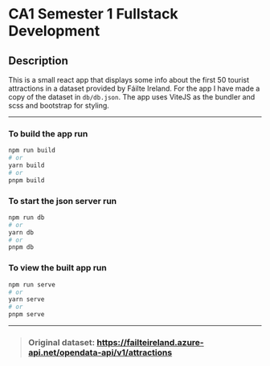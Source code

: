 
# CA1 Semester 1 Fullstack Development

## Description

This is a small react app that displays some info about the first 50 tourist attractions in a dataset provided by Fáilte Ireland.
For the app I have made a copy of the dataset in ```db/db.json```.
The app uses ViteJS as the bundler and scss and bootstrap for styling.  

*************************************************************************************************************************************

### To build the app run
```zsh
npm run build
# or
yarn build
# or
pnpm build
```

### To start the json server run
```zsh
npm run db
# or
yarn db
# or
pnpm db
```

### To view the built app run
```zsh
npm run serve
# or
yarn serve
# or
pnpm serve
```

*************************************************************************************************************************************

>### Original dataset: <https://failteireland.azure-api.net/opendata-api/v1/attractions>  
